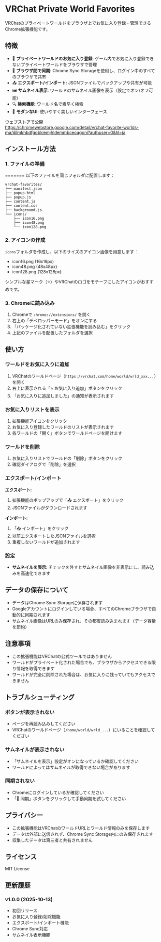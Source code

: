 # VRChat Private World Favorites

VRChatのプライベートワールドをブラウザ上でお気に入り登録・管理できるChrome拡張機能です。

## 特徴

- 🌟 **プライベートワールドのお気に入り登録**: ゲーム内でお気に入り登録できないプライベートワールドをブラウザで管理
- 🔄 **ブラウザ間で同期**: Chrome Sync Storageを使用し、ログイン中のすべてのブラウザで共有
- 📤 **エクスポート/インポート**: JSONファイルでバックアップや共有が可能
- 🖼️ **サムネイル表示**: ワールドのサムネイル画像を表示（設定でオン/オフ可能）
- 🔍 **検索機能**: ワールド名で素早く検索
- 🎨 **モダンなUI**: 使いやすく美しいインターフェース


ウェブストアで公開  
https://chromewebstore.google.com/detail/vrchat-favorite-worlds-ma/dilmkhbdfgobkiemjhldemmbceoagoni?authuser=0&hl=ja



## インストール方法

### 1. ファイルの準備
=======
以下のファイルを同じフォルダに配置します：

```
vrchat-favorites/
├── manifest.json
├── popup.html
├── popup.js
├── content.js
├── content.css
├── background.js
└── icons/
    ├── icon16.png
    ├── icon48.png
    └── icon128.png
```

### 2. アイコンの作成

`icons`フォルダを作成し、以下のサイズのアイコン画像を用意します：
- icon16.png (16x16px)
- icon48.png (48x48px)
- icon128.png (128x128px)

シンプルな星マーク（⭐）やVRChatのロゴをモチーフにしたアイコンがおすすめです。

### 3. Chromeに読み込み

1. Chromeで `chrome://extensions/` を開く
2. 右上の「デベロッパーモード」をオンにする
3. 「パッケージ化されていない拡張機能を読み込む」をクリック
4. 上記のファイルを配置したフォルダを選択

## 使い方

### ワールドをお気に入りに追加

1. VRChatのワールドページ（`https://vrchat.com/home/world/wrld_xxx...`）を開く
2. 右上に表示される「⭐ お気に入り追加」ボタンをクリック
3. 「お気に入りに追加しました」の通知が表示されます

### お気に入りリストを表示

1. 拡張機能アイコンをクリック
2. お気に入り登録したワールドのリストが表示されます
3. 各ワールドの「開く」ボタンでワールドページを開けます

### ワールドを削除

1. お気に入りリストでワールドの「削除」ボタンをクリック
2. 確認ダイアログで「削除」を選択

### エクスポート/インポート

**エクスポート:**
1. 拡張機能のポップアップで「📤 エクスポート」をクリック
2. JSONファイルがダウンロードされます

**インポート:**
1. 「📥 インポート」をクリック
2. 以前エクスポートしたJSONファイルを選択
3. 重複しないワールドが追加されます

### 設定

- **サムネイルを表示**: チェックを外すとサムネイル画像を非表示にし、読み込みを高速化できます

## データの保存について

- データはChrome Sync Storageに保存されます
- Googleアカウントにログインしている場合、すべてのChromeブラウザで自動的に同期されます
- サムネイル画像はURLのみ保存され、その都度読み込まれます（データ容量を節約）

## 注意事項

- この拡張機能はVRChatの公式ツールではありません
- ワールドがプライベート化された場合でも、ブラウザからアクセスできる限り情報を取得できます
- ワールドが完全に削除された場合は、お気に入りに残っていてもアクセスできません

## トラブルシューティング

### ボタンが表示されない

- ページを再読み込みしてください
- VRChatのワールドページ（`/home/world/wrld_...`）にいることを確認してください

### サムネイルが表示されない

- 「サムネイルを表示」設定がオンになっているか確認してください
- ワールドによってはサムネイルが取得できない場合があります

### 同期されない

- Chromeにログインしているか確認してください
- 「🔄 同期」ボタンをクリックして手動同期を試してください

## プライバシー

- この拡張機能はVRChatのワールドURLとワールド情報のみを保存します
- データは外部に送信されず、Chrome Sync Storage内にのみ保存されます
- 収集したデータは第三者と共有されません

## ライセンス

MIT License

## 更新履歴

### v1.0.0 (2025-10-13)
- 初回リリース
- お気に入り登録/削除機能
- エクスポート/インポート機能
- Chrome Sync対応
- サムネイル表示機能
